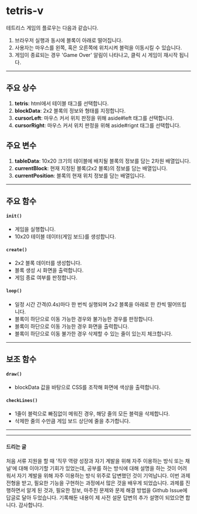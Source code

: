 # tetris-v
테트리스 게임의 플로우는 다음과 같습니다.
1. 브라우저 실행과 동시에 블록이 아래로 떨어집니다.
2. 사용자는 마우스를 왼쪽, 혹은 오른쪽에 위치시켜 블럭을 이동시킬 수 있습니다.
3. 게임이 종료되는 경우 'Game Over' 알림이 나타나고, 클릭 시 게임이 재시작 됩니다.

---

## 주요 상수
1. **tetris**: html에서 테이블 태그를 선택합니다.
2. **blockData**: 2x2 블록의 정보와 형태를 지정합니다.
3. **cursorLeft**: 마우스 커서 위치 판정을 위해 aside#left 태그를 선택합니다.
4. **cursorRight**: 마우스 커서 위치 판정을 위해 aside#rignt 태그를 선택합니다.


## 주요 변수
1. **tableData**: 10x20 크기의 테이블에 배치될 블록의 정보를 담는 2차원 배열입니다.
2. **currentBlock**: 현재 지정된 블록(2x2 블록)의 정보를 담는 배열입니다.
3. **currentPosition**: 블록의 현재 위치 정보를 담는 배열입니다.
   
---

## 주요 함수
#### `init()`
- 게임을 실행합니다.
- 10x20 테이블 데이터(게임 보드)를 생성합니다.

#### `create()`
- 2x2 블록 데이터를 생성합니다.
- 블록 생성 시 화면을 출력합니다.
- 게임 종료 여부를 판정합니다.

  
#### `loop()`
- 일정 시간 간격(0.4s)마다 한 번씩 실행되며 2x2 블록을 아래로 한 칸씩 떨어뜨립니다.
- 블록이 하단으로 이동 가능한 경우와 불가능한 경우를 판정합니다.
- 블록이 하단으로 이동 가능한 경우 화면을 출력합니다.
- 블록이 하단으로 이동 불가한 경우 삭제할 수 있는 줄이 있는지 체크합니다.

---
## 보조 함수
#### `draw()`
- blockData 값을 바탕으로 CSS를 조작해 화면에 색상을 출력합니다.

#### `checkLines()`
- 1줄이 블럭으로 빠짐없이 메워진 경우, 해당 줄의 모든 블럭을 삭제합니다.
- 삭제한 줄의 수만큼 게임 보드 상단에 줄을 추가합니다.

---
---

#### **드리는 글**
처음 서류 지원을 할 때 '직무 역량 성장과 자기 계발을 위해 자주 이용하는 방식 또는 채널'에 대해 이야기할 기회가 있었는데, 공부를 하는 방식에 대해 설명을 하는 것이 어려워서 자기 계발을 위해 자주 이용하는 방식 위주로 답변했던 것이 기억납니다. 이번 과제 전형을 받고, 필요한 기능을 구현하는 과정에서 많은 것을 배우게 되었습니다. 과제를 진행하면서 알게 된 것과, 필요한 정보, 마주친 문제와 문제 해결 방법을 Github Issue에 답글로 달아 두었습니다. 기록해둔 내용이 제 사전 설문 답변의 추가 설명이 되었으면 합니다. 감사합니다.  
